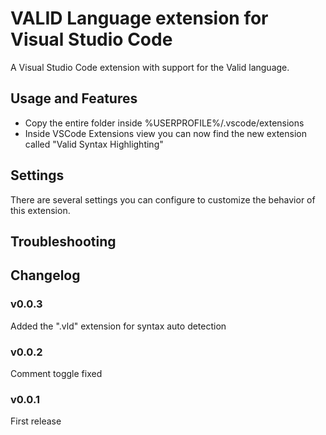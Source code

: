 # VALID Language extension for Visual Studio Code

A Visual Studio Code extension with support for the Valid language.


## Usage and Features

- Copy the entire folder inside %USERPROFILE%/.vscode/extensions
- Inside VSCode Extensions view you can now find the new extension called "Valid Syntax Highlighting"

## Settings

There are several settings you can configure to customize the behavior of this extension.


## Troubleshooting


## Changelog

### v0.0.3

Added the ".vld" extension for syntax auto detection

### v0.0.2

Comment toggle fixed

### v0.0.1

First release


